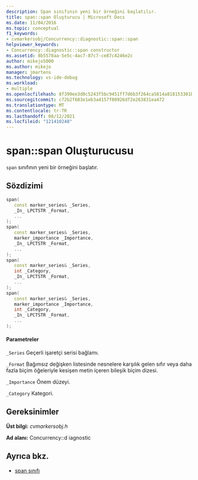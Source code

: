 ```yaml
---
description: Span sınıfının yeni bir örneğini başlatılır.
title: span::span Oluşturucu | Microsoft Docs
ms.date: 11/04/2016
ms.topic: conceptual
f1_keywords:
- cvmarkersobj/Concurrency::diagnostic::span::span
helpviewer_keywords:
- Concurrency::diagnostic::span constructor
ms.assetid: 8b5578aa-5e5c-4ac7-87c7-ce87c4246e2c
author: mikejo5000
ms.author: mikejo
manager: jmartens
ms.technology: vs-ide-debug
ms.workload:
- multiple
ms.openlocfilehash: 8f399ee3d0c5243f5bc9451ff7d6b3f264ca5814a818153301b72d68d14e3684
ms.sourcegitcommit: c72b2f603e1eb3a4157f00926df2e263831ea472
ms.translationtype: MT
ms.contentlocale: tr-TR
ms.lasthandoff: 08/12/2021
ms.locfileid: "121410248"
---
```

# <a name="spanspan-constructor"></a>span::span Oluşturucusu

`span` sınıfının yeni bir örneğini başlatır.

## <a name="syntax"></a>Sözdizimi

```cpp
span(
   const marker_series& _Series,
   _In_ LPCTSTR _Format,
   ...
);
span(
   const marker_series& _Series,
   marker_importance _Importance,
   _In_ LPCTSTR _Format,
   ...
);
span(
   const marker_series& _Series,
   int _Category,
   _In_ LPCTSTR _Format,
   ...
);
span(
   const marker_series& _Series,
   marker_importance _Importance,
   int _Category,
   _In_ LPCTSTR _Format,
   ...
);
```

#### <a name="parameters"></a>Parametreler

`_Series` Geçerli işaretçi serisi bağlamı.

`_Format` Bağımsız değişken listesinde nesnelere karşılık gelen sıfır veya daha fazla biçim öğeleriyle kesişen metin içeren bileşik biçim dizesi.

`_Importance` Önem düzeyi.

`_Category` Kategori.

## <a name="requirements"></a>Gereksinimler

**Üst bilgi:** *cvmarkersobj.h*

**Ad alanı:** Concurrency::d iagnostic

## <a name="see-also"></a>Ayrıca bkz.

- [span sınıfı](../profiling/span-class.md)
